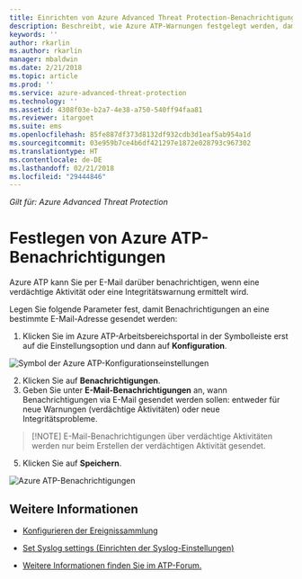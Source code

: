```yaml
---
title: Einrichten von Azure Advanced Threat Protection-Benachrichtigungen | Microsoft-Dokumentation
description: Beschreibt, wie Azure ATP-Warnungen festgelegt werden, damit Sie bei verdächtigen Aktivitäten benachrichtigt werden.
keywords: ''
author: rkarlin
ms.author: rkarlin
manager: mbaldwin
ms.date: 2/21/2018
ms.topic: article
ms.prod: ''
ms.service: azure-advanced-threat-protection
ms.technology: ''
ms.assetid: 4308f03e-b2a7-4e38-a750-540ff94faa81
ms.reviewer: itargoet
ms.suite: ems
ms.openlocfilehash: 85fe887df373d8132df932cdb3d1eaf5ab954a1d
ms.sourcegitcommit: 03e959b7ce4b6df421297e1872e028793c967302
ms.translationtype: HT
ms.contentlocale: de-DE
ms.lasthandoff: 02/21/2018
ms.locfileid: "29444846"
---
```

*Gilt für: Azure Advanced Threat Protection*


# <a name="set-azure-atp-notifications"></a>Festlegen von Azure ATP-Benachrichtigungen

Azure ATP kann Sie per E-Mail darüber benachrichtigen, wenn eine verdächtige Aktivität oder eine Integritätswarnung ermittelt wird. 

Legen Sie folgende Parameter fest, damit Benachrichtigungen an eine bestimmte E-Mail-Adresse gesendet werden:


1. Klicken Sie im Azure ATP-Arbeitsbereichsportal in der Symbolleiste erst auf die Einstellungsoption und dann auf **Konfiguration**.

![Symbol der Azure ATP-Konfigurationseinstellungen](media/atp-config-menu.png)

2. Klicken Sie auf **Benachrichtigungen**.
3. Geben Sie unter **E-Mail-Benachrichtigungen** an, wann Benachrichtigungen via E-Mail gesendet werden sollen: entweder für neue Warnungen (verdächtige Aktivitäten) oder neue Integritätsprobleme. 
 
 >  [!NOTE]
 >   E-Mail-Benachrichtigungen über verdächtige Aktivitäten werden nur beim Erstellen der verdächtigen Aktivität gesendet.

5. Klicken Sie auf **Speichern**.

 ![Azure ATP-Benachrichtigungen](media/atp-notifications.png)



## <a name="see-also"></a>Weitere Informationen

- [Konfigurieren der Ereignissammlung](configure-event-collection.md)

- [Set Syslog settings (Einrichten der Syslog-Einstellungen)](setting-syslog.md)
- [Weitere Informationen finden Sie im ATP-Forum.](https://aka.ms/azureatpcommunity)